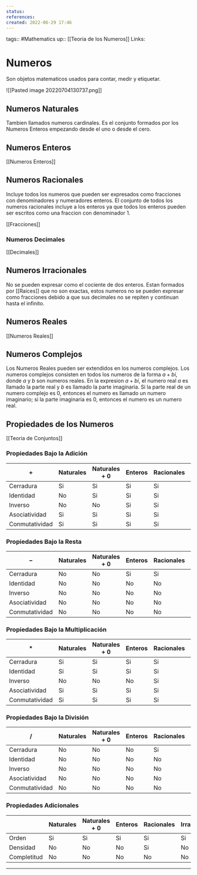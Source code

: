 ```yaml
---
status:
references:
created: 2022-06-29 17:46
---
```

tags:: #Mathematics 
up:: [[Teoria de los Numeros]]
Links: 
# Numeros
Son objetos matematicos usados para contar, medir y etiquetar.

![[Pasted image 20220704130737.png]]

## Numeros Naturales
Tambien llamados numeros cardinales. Es el conjunto formados por los Numeros Enteros empezando desde el uno o desde el cero.

## Numeros Enteros
[[Numeros Enteros]]

## Numeros Racionales
Incluye todos los numeros que pueden ser expresados como fracciones con denominadores y numeradores enteros. El conjunto de todos los numeros racionales incluye a los enteros  ya que todos los enteros pueden ser escritos como una fraccion con denominador 1.

[[Fracciones]]

### Numeros Decimales
[[Decimales]]

## Numeros Irracionales
No se pueden expresar como el cociente de dos enteros. Estan formados por [[Raices]] que no son exactas, estos numeros no se pueden expresar como fracciones debido a que sus decimales no se repiten y continuan hasta el infinito.

## Numeros Reales 
[[Numeros Reales]]

## Numeros Complejos
Los Numeros Reales pueden ser extendidos en los numeros complejos. Los numeros complejos consisten en todos los numeros de la forma $a+bi$, donde $a$ y $b$ son numeros reales. En la expresion $a+bi$, el numero real $a$ es llamado la parte real y $b$ es llamado la parte imaginaria. Si la parte real de un numero complejo es $0$, entonces el numero es llamado un numero imaginario; si la parte imaginaria es $0$, entonces el numero es un numero real.

## Propiedades de los Numeros
[[Teoria de Conjuntos]]

### Propiedades Bajo la Adición
| $+$           | Naturales | Naturales + ${0}$ | Enteros | Racionales | Irracionales | Reales | 
| ------------- | --------- | ----------------- | ------- | ---------- | ------------ | ------ |
| Cerradura       | Si       | Si               | Si     | Si        | No           | Si    |
| Identidad      | No        | Si               | Si     | Si        | No           | Si    |
| Inverso       | No        | No                | Si     | Si        | No           | Si    |
| Asociatividad | Si       | Si               | Si     | Si        | Si          | Si    |
| Conmutatividad | Si       | Si               | Si     | Si        | Si          | Si    |

### Propiedades Bajo la Resta
| $-$            | Naturales | Naturales + ${0}$ | Enteros | Racionales | Irracionales | Reales |
| -------------- | --------- | ----------------- | ------- | ---------- | ------------ | ------ |
| Cerradura      | No        | No                | Si      | Si         | No           | Si     |
| Identidad      | No        | No                | No      | No         | No           | No     |
| Inverso        | No        | No                | No      | No         | No           | No     |
| Asociatividad  | No        | No                | No      | No         | No           | No     |
| Conmutatividad | No        | No                | No      | No         | No           | No     |

### Propiedades Bajo la Multiplicación
| $*$            | Naturales | Naturales + ${0}$ | Enteros | Racionales | Irracionales | Reales |
| -------------- | --------- | ----------------- | ------- | ---------- | ------------ | ------ |
| Cerradura      | Si        | Si                | Si      | Si         | No           | Si     |
| Identidad      | Si        | Si                | Si      | Si         | No           | Si     |
| Inverso        | No        | No                | No      | Si         | No           | Si     |
| Asociatividad  | Si        | Si                | Si      | Si         | Si           | Si     |
| Conmutatividad | Si        | Si                | Si      | Si         | Si           | Si     |

### Propiedades Bajo la División
| $/$            | Naturales | Naturales + ${0}$ | Enteros | Racionales | Irracionales | Reales |
| -------------- | --------- | ----------------- | ------- | ---------- | ------------ | ------ |
| Cerradura      | No        | No                | No      | Si         | No           | Si     |
| Identidad      | No        | No                | No      | No         | No           | No     |
| Inverso        | No        | No                | No      | No         | No           | No     |
| Asociatividad  | No        | No                | No      | No         | No           | No     |
| Conmutatividad | No        | No                | No      | No         | No           | No     |

### Propiedades Adicionales
|             | Naturales | Naturales + ${0}$ | Enteros | Racionales | Irracionales | Reales |
| ----------- | --------- | ----------------- | ------- | ---------- | ------------ | ------ |
| Orden       | Si        | Si                | Si      | Si         | Si           | Si     |
| Densidad    | No        | No                | No      | Si         | No           | Si     |
| Completitud | No        | No                | No      | No         | No           | Si     |


___



